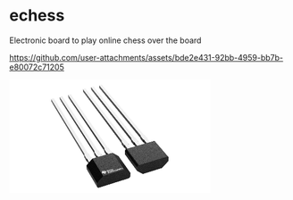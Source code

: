 # echess

Electronic board to play online chess over the board

https://github.com/user-attachments/assets/bde2e431-92bb-4959-bb7b-e80072c71205

![hall sensor](assets/hall.png)
